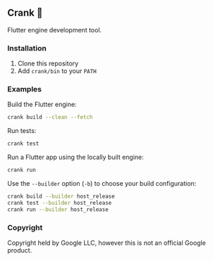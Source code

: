 ## Crank 🔧

Flutter engine development tool.

### Installation

1. Clone this repository
2. Add `crank/bin` to your `PATH`

### Examples

Build the Flutter engine:

```sh
crank build --clean --fetch
```

Run tests:

```sh
crank test
```

Run a Flutter app using the locally built engine:

```sh
crank run
```

Use the `--builder` option (`-b`) to choose your build configuration:

```sh
crank build --builder host_release
crank test --builder host_release
crank run --builder host_release
```

### Copyright

Copyright held by Google LLC, however this is not an official Google product.
